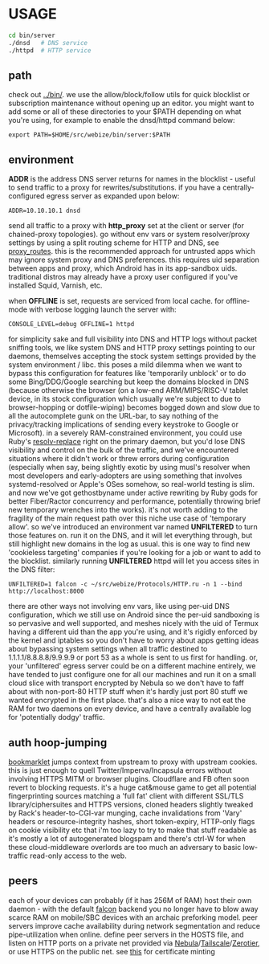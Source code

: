 # USAGE
``` sh
cd bin/server
./dnsd   # DNS service
./httpd  # HTTP service
```
## path

check out [../bin/](../bin/). we use the allow/block/follow utils for quick blocklist or subscription maintenance without opening up an editor. you might want to add some or all of these directories to your $PATH depending on what you're using, for example to enable the dnsd/httpd command below:

    export PATH=$HOME/src/webize/bin/server:$PATH

## environment
**ADDR** is the address DNS server returns for names in the blocklist - useful to send traffic to a proxy for rewrites/substitutions. if you have a centrally-configured egress server as expanded upon below:

    ADDR=10.10.10.1 dnsd

send all traffic to a proxy with **http_proxy** set at the client or server (for chained-proxy topologies). go without env vars or system resolver/proxy settings by using a split routing scheme for HTTP and DNS, see [proxy_routes](../bin/proxy_routes). this is the recommended approach for untrusted apps which may ignore system proxy and DNS preferences. this requires uid separation between apps and proxy, which Android has in its app-sandbox uids. traditional distros may already have a proxy user configured if you've installed Squid, Varnish, etc.

when **OFFLINE** is set, requests are serviced from local cache. for offline-mode with verbose logging launch the server with:

    CONSOLE_LEVEL=debug OFFLINE=1 httpd

for simplicity sake and full visibility into DNS and HTTP logs without packet sniffing tools, we like system DNS and HTTP proxy settings pointing to our daemons, themselves accepting the stock system settings provided by the system environment / libc. this poses a mild dilemma when we want to bypass this configuration for features like 'temporarily unblock' or to do some Bing/DDG/Google searching but keep the domains blocked in DNS (because otherwise the browser (on a low-end ARM/MIPS/RISC-V tablet device, in its stock configuration which usually we're subject to due to browser-hopping or dotfile-wiping) becomes bogged down and slow due to all the autocomplete gunk on the URL-bar, to say nothing of the privacy/tracking implications of sending every keystroke to Google or Microsoft). in a severely RAM-constrained environment, you could use Ruby's [resolv-replace](https://github.com/ruby/resolv-replace) right on the primary daemon, but you'd lose DNS visibility and control on the bulk of the traffic, and we've encountered situations where it didn't work or threw errors during configuration (especially when say, being slightly exotic by using musl's resolver when most developers and early-adopters are using something that involves systemd-resolved or Apple's OSes somehow, so real-world testing is slim. and now we've got gethostbyname under active rewriting by Ruby gods for better Fiber/Ractor concurrency and performance, potentially throwing brief new temporary wrenches into the works). it's not worth adding to the fragility of the main request path over this niche use case of 'temporary allow'. so we've introduced an environment var named **UNFILTERED** to turn those features on. run it on the DNS, and it will let everything through, but still highlight new domains in the log as usual. this is one way to find new 'cookieless targeting' companies if you're looking for a job or want to add to the blocklist. similarly running **UNFILTERED** httpd will let you access sites in the DNS filter:

    UNFILTERED=1 falcon -c ~/src/webize/Protocols/HTTP.ru -n 1 --bind http://localhost:8000

there are other ways not involving env vars, like using per-uid DNS configuration, which we still use on Android since the per-uid sandboxing is so pervasive and well supported, and meshes nicely with the uid of Termux having a different uid than the app you're using, and it's rigidly enforced by the kernel and iptables so you don't have to worry about apps getting ideas about bypassing system settings when all traffic destined to 1.1.1.1/8.8.8.8/9.9.9.9 or port 53 as a whole is sent to us first for handling. or, your 'unfiltered' egress server could be on a different machine entirely, we have tended to just configure one for all our machines and run it on a small cloud slice with transport encrypted by Nebula so we don't have to faff about with non-port-80 HTTP stuff when it's hardly just port 80 stuff we wanted encrypted in the first place. that's also a nice way to not eat the RAM for two daemons on every device, and have a centrally available log for 'potentially dodgy' traffic.

## auth hoop-jumping
[bookmarklet](../config/bookmarks/UI.u) jumps context from upstream to proxy with upstream cookies. this is just enough to quell Twitter/Imperva/Incapsula errors without involving HTTPS MITM or browser plugins. Cloudflare and FB often soon revert to blocking requests. it's a huge cat&mouse game to get all potential fingerprinting sources matching a 'full fat' client with different SSL/TLS library/ciphersuites and HTTPS versions, cloned headers slightly tweaked by Rack's header-to-CGI-var munging, cache invalidations from 'Vary' headers or resource-integrity hashes, short token-expiry, HTTP-only flags on cookie visibility etc that i'm too lazy to try to make that stuff readable as it's mostly a lot of autogenerated blogspam and there's ctrl-W for when these cloud-middleware overlords are too much an adversary to basic low-traffic read-only access to the web.

## peers
each of your devices can probably (if it has 256M of RAM) host their own daemon - with the default [falcon](https://github.com/socketry/falcon) backend you no longer have to blow away scarce RAM on mobile/SBC devices with an archaic preforking model. peer servers improve cache availability during network segmentation and reduce pipe-utilization when online. define peer servers in the HOSTS file, and listen on HTTP ports on a private net provided via [Nebula](https://www.defined.net/)/[Tailscale](https://tailscale.com/)/[Zerotier](https://www.zerotier.com/), or use HTTPS on the public net. see [this](../bin/certificate) for certificate minting